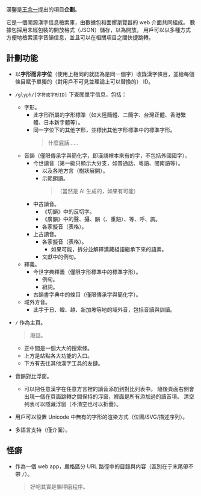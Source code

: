 漢鑒是[王念一](https://github.com/wangnianyi2001/)提出的項目**企劃**。

它是一個開源漢字信息檢索庫，由數據包和面嚮瀏覽器的 web 介面共同組成。
數據包採用未經包裝的開放格式（JSON）儲存，以為開放。
用戶可以以多種方式方便地檢索漢字音韻信息，並且可以在相關項目之間快捷跳轉。

## 計劃功能

- 以**字形而非字位**（使用上相同的就認為是同一個字）收錄漢字條目，並給每個條目賦予單獨的（對用戶不可見並理論上可以替換的） ID。

- `/glyph/[字符或字形ID]` 下查閲單字信息，包括：
	- 字形。
		- 此字形所屬的字形標準（如大陸簡體、二簡字、台灣正體、香港繁體、日本新字體等）。
		- 同一字位下的其他字形，並標出其他字形標準中的標準字形。
			> 什麼屁話……
	- 音韻（僅限傳承字與簡化字，即漢語裡本來有的字，不包括外國國字）。
		- 今世讀音（第一級只顯示大分支，如普通話、粵語、閩南語等）。
			- 以及各地方言（樹狀展開）。
			- 示範朗讀。
				> （當然是 AI 生成的，如果有可能）
		- 中古讀音。
			- 《切韻》中的反切字。
			- 《廣韻》中的聲、攝、韻（、重鈕）、等、呼、調。
			- 各家擬音（表格）。
		- 上古讀音。
			- 各家擬音（表格）。
				- 如果可能，拆分並解釋漢藏組語繼承下來的語素。
			- 文獻中的例句。
	- 釋義。
		- 今世字典釋義（僅限字形標準中的標準字形）。
			- 例句。
			- 組詞。
		- 古韻書字典中的條目（僅限傳承字與簡化字）。
	- 域外方音。
		- 此字于日、韓、越、新加坡等地的域外音，包括音讀與訓讀。

- `/` 作為主頁。
	> 廢話。
	- 正中間是一個大大的搜索條。
	- 上方是站點各大功能的入口。
	- 下方有去往其他漢字工具的友鏈。

- 音韻對比浮窗。
	- 可以把任意漢字在任意方言裡的讀音添加到對比列表中。
		隨後頁面右側會出現一個在頁面跳轉之間保持的浮窗，裡面是所有添加過的讀音項。
		清空列表可以隱藏浮窗（不清空也可以折疊）。

- 用戶可以設置 Unicode 中無有的字形的渲染方式（位圖/SVG/描述序列）。

- 多語言支持（僅介面）。

## 怪癖

- 作為一個 web app，嚴格區分 URL 路徑中的目錄與内容（區別在于末尾帶不帶 `/`）。
	> 好吧其實是懶得磨程序。